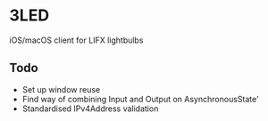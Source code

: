 # 3LED

iOS/macOS client for LIFX lightbulbs

## Todo

- Set up window reuse
- Find way of combining Input and Output on AsynchronousState'
- Standardised IPv4Address validation
